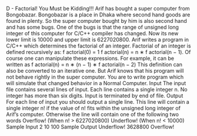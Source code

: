 D - Factorial! You Must be Kidding!!!
Arif has bought a super computer from Bongobazar. Bongobazar is a place in Dhaka where second
hand goods are found in plenty. So the super computer bought by him is also second hand and has
some bugs. One of the bugs is that the range of unsigned long integer of this computer for C/C++
compiler has changed. Now its new lower limit is 10000 and upper limit is 6227020800. Arif writes
a program in C/C++ which determines the factorial of an integer. Factorial of an integer is defined
recursively as:
f actorial(0) = 1
f actorial(n) = n ∗ f actorial(n − 1).
Of course one can manipulate these expressions. For example, it can be written as
f actorial(n) = n ∗ (n − 1) ∗ f actorial(n − 2)
This definition can also be converted to an iterative one.
But Arif knows that his program will not behave rightly in the super computer. You are to write
program which will simulate that changed behavior in a Normal Computer.
Input
The input file contains several lines of input. Each line contains a single integer n. No integer has more
than six digits. Input is terminated by end of file.
Output
For each line of input you should output a single line. This line will contain a single integer n! if the
value of n! fits within the unsigned long integer of Arif’s computer. Otherwise the line will contain one
of the following two words
Overflow! (When n! > 6227020800)
Underflow! (When n! < 10000)
Sample Input
2
10
100
Sample Output
Underflow!
3628800
Overflow!
